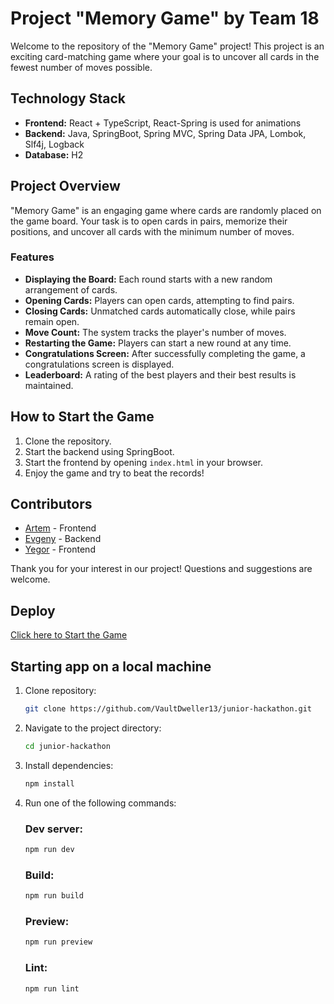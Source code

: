 # Project "Memory Game" by Team 18

Welcome to the repository of the "Memory Game" project! This project is an exciting card-matching game where your goal
is to uncover all cards in the fewest number of moves possible.

## Technology Stack

- **Frontend:** React + TypeScript, React-Spring is used for animations
- **Backend:** Java, SpringBoot, Spring MVC, Spring Data JPA, Lombok, Slf4j, Logback
- **Database:** H2

## Project Overview

"Memory Game" is an engaging game where cards are randomly placed on the game board. Your task is to open cards in
pairs, memorize their positions, and uncover all cards with the minimum number of moves.

### Features

- **Displaying the Board:** Each round starts with a new random arrangement of cards.
- **Opening Cards:** Players can open cards, attempting to find pairs.
- **Closing Cards:** Unmatched cards automatically close, while pairs remain open.
- **Move Count:** The system tracks the player's number of moves.
- **Restarting the Game:** Players can start a new round at any time.
- **Congratulations Screen:** After successfully completing the game, a congratulations screen is displayed.
- **Leaderboard:** A rating of the best players and their best results is maintained.

## How to Start the Game

1. Clone the repository.
2. Start the backend using SpringBoot.
3. Start the frontend by opening `index.html` in your browser.
4. Enjoy the game and try to beat the records!

## Contributors

- [Artem](https://t.me/Vault_dweller13) - Frontend
- [Evgeny](https://t.me/pelipets) - Backend
- [Yegor](https://t.me/chewho) - Frontend

Thank you for your interest in our project! Questions and suggestions are welcome.

## Deploy

[Click here to Start the Game](https://junior-hackathon-team-18.netlify.app)

## Starting app on a local machine

1. Clone repository:
   ```bash
   git clone https://github.com/VaultDweller13/junior-hackathon.git
   ```
2. Navigate to the project directory:

   ```bash
   cd junior-hackathon
   ```

3. Install dependencies:

   ```bash
   npm install
   ```

4. Run one of the following commands:

   ### Dev server:

   ```bash
   npm run dev
   ```

   ### Build:

   ```bash
   npm run build
   ```

   ### Preview:

   ```bash
   npm run preview
   ```

   ### Lint:

   ```bash
   npm run lint
   ```